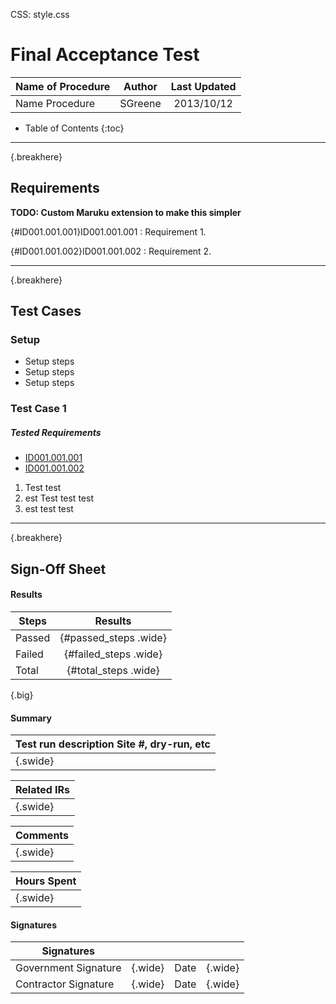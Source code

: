CSS: style.css 

# Final Acceptance Test # 

|Name of Procedure                     |Author          |Last Updated |
| ------------------------------------ | :------------: | :---------: |
|Name Procedure                        |SGreene         |2013/10/12   |

* Table of Contents 
{:toc}

----
{.breakhere}

## Requirements ##

**TODO: Custom Maruku extension to make this simpler**

{#ID001.001.001}ID001.001.001 
: Requirement 1.

[ID001.001.001]: #ID001.001.001 "Requirement 1."

{#ID001.001.002}ID001.001.002
: Requirement 2.

[ID001.001.002]: #ID001.001.002 "Requirement 2."

----
{.breakhere}

## Test Cases ##

### Setup ###

* Setup steps
* Setup steps
* Setup steps

### Test Case 1 ###

##### Tested Requirements #####
* [ID001.001.001]
* [ID001.001.002]

1. Test test
1. est Test test test
1. est test test

----
{.breakhere}

## Sign-Off Sheet ##

#### Results ####

|Steps  |Results          |
| ----- | :-------------: |
|Passed | {#passed_steps .wide} |
|Failed | {#failed_steps .wide} |
|Total  | {#total_steps .wide}  |
{.big}

#### Summary ####

|Test run description Site #, dry-run, etc |
| ---------------------------------------- |
| {.swide}                                 |

|Related IRs |
| ---------- |
| {.swide}   |

|Comments  |
| -------- |
| {.swide} |

|Hours Spent |
| ---------- |
| {.swide}   |

#### Signatures ####
 
|Signatures                        |         |      |         |
| -------------------------------- | ------- | ---- | ------- |
|Government Signature              | {.wide} |Date  | {.wide} |
|Contractor Signature              | {.wide} |Date  | {.wide} |

